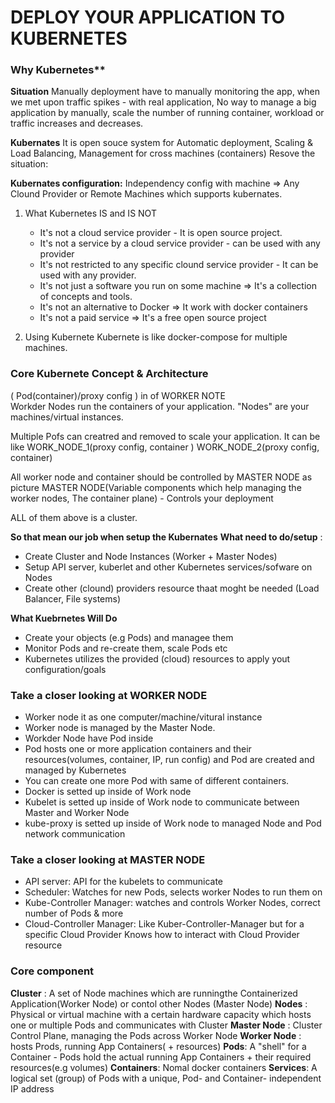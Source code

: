 # DEPLOY YOUR APPLICATION TO KUBERNETES
  ### Why Kubernetes**
  
  **Situation**
  Manually deployment have to manually monitoring the app, when we met upon traffic spikes - with real application, No way to manage a big application by manually, scale the number of running container, workload or traffic increases and decreases.
 
  **Kubernates**
  It is open souce system for Automatic deployment, Scaling & Load Balancing, Management for cross machines (containers)
  Resove the situation:


**Kubernates configuration:** Independency config with machine => Any Clound Provider or Remote Machines which supports kubernates.

1. What Kubernetes IS and IS NOT
   - It's not a cloud service provider - It is open source project.
   - It's not a service by a cloud service provider - can be used with any provider
   - It's not restricted to any specific clound service provider  - It can be used with any provider.
   - It's not just a software you run on some machine => It's a collection of concepts and tools.
   - It's not an alternative to Docker => It work with docker containers
   - It's not a paid service => It's a free open source project

2. Using Kubernete
   Kubernete is like docker-compose for multiple machines.

### Core Kubernete Concept & Architecture
 ( Pod(container)/proxy config ) in of WORKER NOTE  
 Workder Nodes run the containers of your application.
 "Nodes" are your machines/virtual instances.

 Multiple Pofs can creatred and removed to scale your application. It can be like WORK_NODE_1(proxy config, container ) WORK_NODE_2(proxy config, container)

 All worker node and container should be controlled by MASTER NODE as picture
 MASTER NODE(Variable components which help managing the worker nodes, The container plane)    - Controls your deployment

 ALL of them above is a cluster.


**So that mean our job when setup the Kubernates**
**What need to do/setup** : 
 - Create Cluster and Node Instances (Worker + Master Nodes)
 - Setup API server, kuberlet and other Kubernetes services/sofware on Nodes
 - Create other (clound) providers resource thaat moght be needed (Load Balancer, File systems)

**What Kuebrnetes Will Do**
 - Create your objects (e.g Pods) and managee them
 - Monitor Pods and re-create them, scale Pods etc
 - Kubernetes utilizes the provided (cloud) resources to apply yout configuration/goals


### Take a closer looking at WORKER NODE
- Worker node it as one computer/machine/vitural instance 
- Worker node is managed by the Master Node.
- Workder Node have Pod inside
- Pod hosts one or more application containers and their resources(volumes, container, IP, run config) and Pod are created and managed by Kubernetes
- You can create one more Pod with same of different containers.
- Docker is setted up inside of Work node
- Kubelet is setted up inside of Work node to communicate between Master and Worker Node
- kube-proxy is setted up inside of Work node to managed Node and Pod network communication

### Take a closer looking at MASTER NODE
- API server: API for the kubelets to communicate
- Scheduler: Watches for new Pods, selects worker Nodes to run them on
- Kube-Controller Manager: watches and controls Worker Nodes, correct number of Pods & more
- Cloud-Controller Manager: Like Kuber-Controller-Manager but for a specific Cloud Provider Knows how to interact with Cloud Provider resource

### Core component
**Cluster** : A set of Node machines which are runningthe Containerized  Application(Worker Node) or contol other Nodes (Master Node)
**Nodes** :  Physical or virtual machine with a certain hardware capacity which hosts one or multiple Pods and communicates with Cluster
   **Master Node** : Cluster Control Plane, managing the Pods across Worker Node
   **Worker Node** : hosts Prods, running App Containers( + resources)
   **Pods**: A "shell" for a Container -  Pods hold the actual running App Containers + their required resources(e.g volumes)
**Containers**: Nomal docker containers
**Services**: A logical set (group) of Pods with a unique, Pod- and Container- independent IP address




